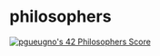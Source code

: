 # philosophers
[![pgueugno's 42 Philosophers Score](https://badge42.vercel.app/api/v2/cl4cqx7ks006409jn1s8sg534/project/2238921)](https://github.com/JaeSeoKim/badge42)
